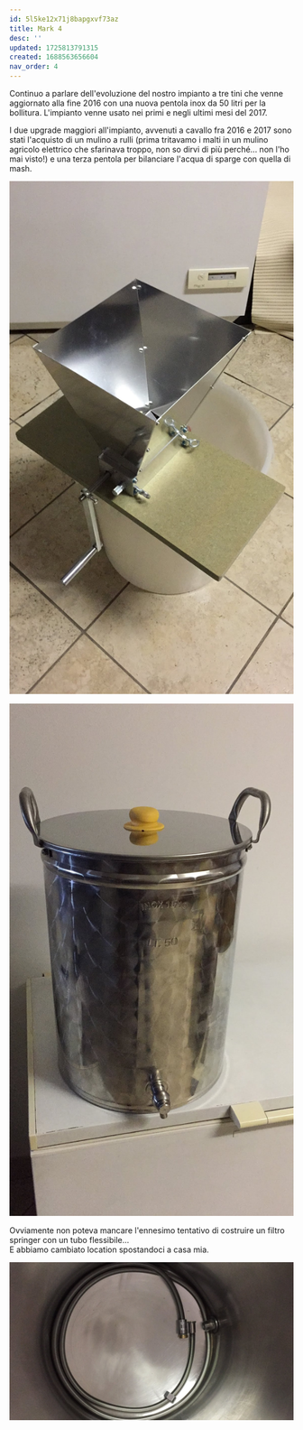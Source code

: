 ```yaml
---
id: 5l5ke12x71j8bapgxvf73az
title: Mark 4
desc: ''
updated: 1725813791315
created: 1688563656604
nav_order: 4
---
```

Continuo a parlare dell'evoluzione del nostro impianto a tre tini che venne aggiornato alla fine 2016 con una nuova pentola inox da 50 litri per la bollitura. L'impianto venne usato nei primi e negli ultimi mesi del 2017.

I due upgrade maggiori all'impianto, avvenuti a cavallo fra 2016 e 2017 sono stati l'acquisto di un mulino a rulli (prima tritavamo i malti in un mulino agricolo elettrico che sfarinava troppo, non so dirvi di più perché... non l'ho mai visto!) e una terza pentola per bilanciare l'acqua di sparge con quella di mash.

![mulino](./assets/images/mulino.jpg)

![pentola](./assets/images/pentola.jpg)

Ovviamente non poteva mancare l'ennesimo tentativo di costruire un filtro springer con un tubo flessibile...  
E abbiamo cambiato location spostandoci a casa mia.

![filtroSpringer](./assets/images/filtroSpringer.jpg)
